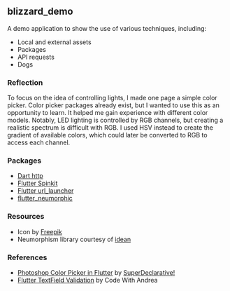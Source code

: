 ## blizzard_demo

A demo application to show the use of various techniques, including:
- Local and external assets
- Packages
- API requests
- Dogs

### Reflection
To focus on the idea of controlling lights, I made one page a simple color picker. Color picker 
packages already exist, but I wanted to use this as an opportunity to learn. It helped me gain
experience with different color models. Notably, LED lighting is controlled by RGB channels, but 
creating a realistic spectrum is difficult with RGB. I used HSV instead to create the gradient
of available colors, which could later be converted to RGB to access each channel.

### Packages
- [Dart http](https://pub.dev/packages/http)
- [Flutter Spinkit](https://pub.dev/packages/flutter_spinkit)
- [Flutter url_launcher](https://pub.dev/packages/url_launcher)
- [flutter_neumorphic](https://pub.dev/packages/flutter_neumorphic)

### Resources
- Icon by [Freepik](https://www.freekpik.com)
- Neumorphism library courtesy of [idean](www.idean.com)

### References
- [Photoshop Color Picker in Flutter](https://youtu.be/HURA4DKjA1c) by [SuperDeclarative!](https://www.youtube.com/channel/UCw2IfXRCHaYryORhBICp8QA)
- [Flutter TextField Validation](https://codewithandrea.com/articles/flutter-text-field-form-validation/) by Code With Andrea